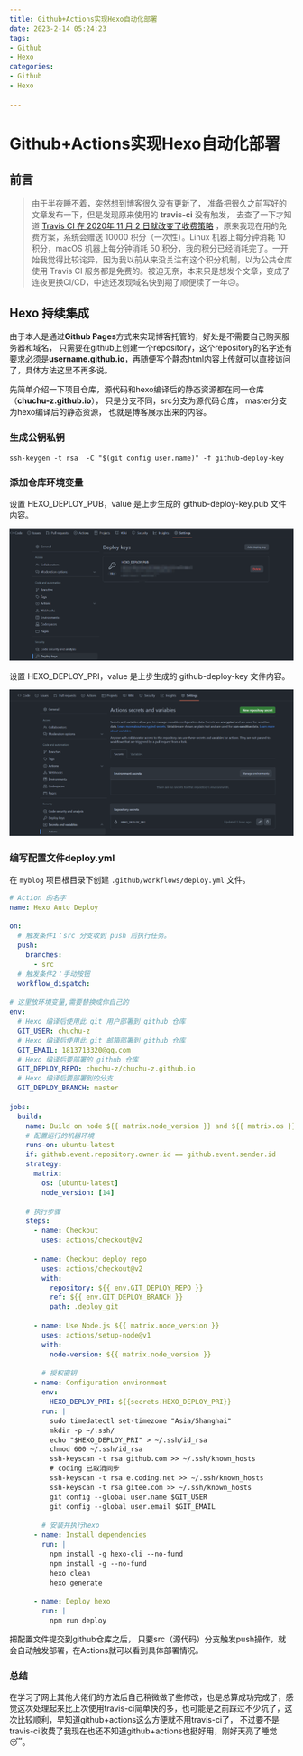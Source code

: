 ```yaml
---
title: Github+Actions实现Hexo自动化部署
date: 2023-2-14 05:24:23
tags: 
- Github
- Hexo
categories: 
- Github
- Hexo

---
```




# Github+Actions实现Hexo自动化部署



## 前言

>由于半夜睡不着，突然想到博客很久没有更新了， 准备把很久之前写好的文章发布一下，但是发现原来使用的 **travis-ci** 没有触发， 去查了一下才知道 [Travis CI 在 2020年 11 月 2 日就改变了收费策略](https://blog.travis-ci.com/2020-11-02-travis-ci-new-billing) ，原来我现在用的免费方案，系统会赠送 10000 积分（一次性）。Linux 机器上每分钟消耗 10 积分，macOS 机器上每分钟消耗 50 积分，我的积分已经消耗完了。一开始我觉得比较诧异，因为我以前从来没关注有这个积分机制，以为公共仓库使用 Travis CI 服务都是免费的。被迫无奈，本来只是想发个文章，变成了连夜更换CI/CD，中途还发现域名快到期了顺便续了一年😥。



## Hexo 持续集成

由于本人是通过**Github Pages**方式来实现博客托管的，好处是不需要自己购买服务器和域名， 只需要在github上创建一个repository，这个repository的名字还有要求必须是**username.github.io**，再随便写个静态html内容上传就可以直接访问了，具体方法这里不再多说。

先简单介绍一下项目仓库，源代码和hexo编译后的静态资源都在同一仓库（**chuchu-z.github.io**）， 只是分支不同，src分支为源代码仓库， master分支为hexo编译后的静态资源， 也就是博客展示出来的内容。



### 生成公钥私钥

```
ssh-keygen -t rsa  -C "$(git config user.name)" -f github-deploy-key
```



### 添加仓库环境变量

设置 HEXO_DEPLOY_PUB，value 是上步生成的 github-deploy-key.pub 文件内容。

![](./hexo-blog-git-actions/image-20230214054920822.png)

设置 HEXO_DEPLOY_PRI，value 是上步生成的 github-deploy-key 文件内容。

![](./hexo-blog-git-actions/image-20230214055043562.png)



### 编写配置文件deploy.yml

在 `myblog` 项目根目录下创建 `.github/workflows/deploy.yml` 文件。

```yml
# Action 的名字
name: Hexo Auto Deploy

on:
  # 触发条件1：src 分支收到 push 后执行任务。
  push:
    branches:
      - src
  # 触发条件2：手动按钮
  workflow_dispatch:

# 这里放环境变量,需要替换成你自己的
env:
  # Hexo 编译后使用此 git 用户部署到 github 仓库
  GIT_USER: chuchu-z
  # Hexo 编译后使用此 git 邮箱部署到 github 仓库
  GIT_EMAIL: 1813713320@qq.com
  # Hexo 编译后要部署的 github 仓库
  GIT_DEPLOY_REPO: chuchu-z/chuchu-z.github.io
  # Hexo 编译后要部署到的分支
  GIT_DEPLOY_BRANCH: master

jobs:
  build:
    name: Build on node ${{ matrix.node_version }} and ${{ matrix.os }}
    # 配置运行的机器环境
    runs-on: ubuntu-latest
    if: github.event.repository.owner.id == github.event.sender.id
    strategy:
      matrix:
        os: [ubuntu-latest]
        node_version: [14]

	# 执行步骤
    steps:
      - name: Checkout
        uses: actions/checkout@v2

      - name: Checkout deploy repo
        uses: actions/checkout@v2
        with:
          repository: ${{ env.GIT_DEPLOY_REPO }}
          ref: ${{ env.GIT_DEPLOY_BRANCH }}
          path: .deploy_git

      - name: Use Node.js ${{ matrix.node_version }}
        uses: actions/setup-node@v1
        with:
          node-version: ${{ matrix.node_version }}

		# 授权密钥
      - name: Configuration environment
        env:
          HEXO_DEPLOY_PRI: ${{secrets.HEXO_DEPLOY_PRI}}
        run: |
          sudo timedatectl set-timezone "Asia/Shanghai"
          mkdir -p ~/.ssh/
          echo "$HEXO_DEPLOY_PRI" > ~/.ssh/id_rsa
          chmod 600 ~/.ssh/id_rsa
          ssh-keyscan -t rsa github.com >> ~/.ssh/known_hosts
          # coding 已取消同步
          ssh-keyscan -t rsa e.coding.net >> ~/.ssh/known_hosts
          ssh-keyscan -t rsa gitee.com >> ~/.ssh/known_hosts
          git config --global user.name $GIT_USER
          git config --global user.email $GIT_EMAIL

		# 安装并执行hexo
      - name: Install dependencies
        run: |
          npm install -g hexo-cli --no-fund
          npm install -g --no-fund
          hexo clean
          hexo generate

      - name: Deploy hexo
        run: |
          npm run deploy


```



把配置文件提交到github仓库之后， 只要src（源代码）分支触发push操作，就会自动触发部署，在Actions就可以看到具体部署情况。



### 总结

在学习了网上其他大佬们的方法后自己稍微做了些修改，也是总算成功完成了，感觉这次处理起来比上次使用travis-ci简单快的多，也可能是之前踩过不少坑了，这次比较顺利，早知道github+actions这么方便就不用travis-ci了， 不过要不是travis-ci收费了我现在也还不知道github+actions也挺好用，刚好天亮了睡觉😴。
